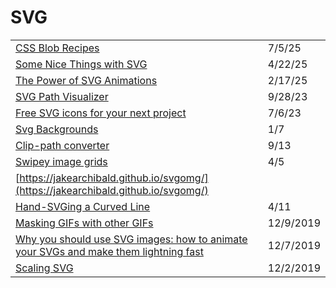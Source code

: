 # SVG

|                                                                                                                                                                                                                                       |           |
| ------------------------------------------------------------------------------------------------------------------------------------------------------------------------------------------------------------------------------------- | --------- |
| [CSS Blob Recipes](https://css-tricks.com/css-blob-recipes/?ref=dailydev)                                                                                                                                                             | 7/5/25    |
| [Some Nice Things with SVG](https://app.daily.dev/posts/some-nice-things-with-svg-wskwycmuw)                                                                                                                                          | 4/22/25   |
| [The Power of SVG Animations](https://app.daily.dev/posts/the-power-of-svg-animations-iphmnfr16)                                                                                                                                      | 2/17/25   |
| [SVG Path Visualizer](https://svg-path-visualizer.netlify.app/#M140%2020C73%2020%2020%2074%2020%20140c0%20135%20136%20170%20228%20303%2088-132%20229-173%20229-303%200-66-54-120-120-120-48%200-90%2028-109%2069-19-41-60-69-108-69z) | 9/28/23   |
| [Free SVG icons for your next project](https://gomakethings.com/free-svg-icons-for-your-next-project/)                                                                                                                                | 7/6/23    |
| [Svg Backgrounds](https://www.svgbackgrounds.com)                                                                                                                                                                                     | 1/7       |
| [Clip-path converter](https://yoksel.github.io/relative-clip-path/)                                                                                                                                                                   | 9/13      |
| [Swipey image grids](https://www.cassie.codes/posts/swipey-image-grids/)                                                                                                                                                              | 4/5       |
| [https://jakearchibald.github.io/svgomg/](https://jakearchibald.github.io/svgomg/)                                                                                                                                                    |           |
| [Hand-SVGing a Curved Line](https://www.youtube.com/watch?v=pKMLPHfLN7k)                                                                                                                                                              | 4/11      |
| [Masking GIFs with other GIFs](https://css-tricks.com/masking-gifs-with-other-gifs/)                                                                                                                                                  | 12/9/2019 |
| [Why you should use SVG images: how to animate your SVGs and make them lightning fast](https://www.freecodecamp.org/news/a-fresh-perspective-at-why-when-and-how-to-use-svg/)                                                         | 12/7/2019 |
| [Scaling SVG](https://wattenberger.com/guide/scaling-svg)                                                                                                                                                                             | 12/2/2019 |
